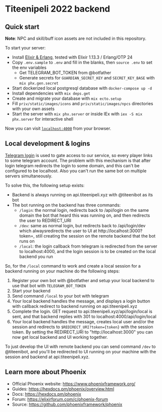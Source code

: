 # Titeenipeli 2022 backend

## Quick start

**Note**: NPC and skill/buff icon assets are not included in this repository.

To start your server:

  * Install [Elixir & Erlang](https://elixir-lang.org/install.html), tested with Elixir 1.13.3 / Erlang/OTP 24 
  * Copy `.env.sample` to `.env` and fill in the blanks, then `source .env` to set the env variables
    * Get TELEGRAM_BOT_TOKEN from @botfather
    * Generate secrets for `GUARDIAN_SECRET_KEY` and `SECRET_KEY_BASE` with `mix phx.gen.secret`
  * Start dockerized local postgresql database with `docker-compose up -d`
  * Install dependencies with `mix deps.get`
  * Create and migrate your database with `mix ecto.setup`
  * Fill `priv/static/images/icons` and `priv/static/images/npcs` directories with your own assets
  * Start the server with `mix phx.server` or inside IEx with `iex -S mix phx.server` for interactive shell

Now you can visit [`localhost:4000`](http://localhost:4000) from your browser.

## Local development & logins

[Telegram login](https://core.telegram.org/widgets/login) is used to gate access to our service, so every player
links to some telegram account. The problem with this mechanism is that after login telegram redirects the login to some domain,
and this can't be configured to be localhost. Also you can't run the same bot on multiple servers simultaneously.

To solve this, the following setup exists:

- Backend is always running on api.titeenipeli.xyz with @titeenibot as its bot
- The bot running on the backend has three commands:
  - `/login`: the normal login, redirects back to /api/login on the same domain the bot that heard this was running on, and then redirects the user to REDIRECT_URI
  - `/dev`: same as normal login, but redirects back to /api/login/dev which alwaysredirects the user to UI at http://localhost:3000?token=, still creating the session on the remote backend that the bot runs on
  - `/local`: the login callback from telegram is redirected from the server to localhost:4000, and the login session is to be created on the local backend you run

So, for the `/local` command to work and create a local session for a backend running on your machine do the following steps:
1. Register your own bot with @botfather and setup your local backend to use that bot with `TELEGRAM_BOT_TOKEN`
2. Start your backend
3. Send command `/local` to your bot with telegram
4. Your local backend handles the message, and displays a login button with callback redirect to backend running on api.titeenipeli.xyz
5. Complete the login. GET request to api.titeenipeli.xyz/api/login/local is sent, and that backend replies with 301 to localhost:4000/api/login/local
6. Your local backend handles the message, creates local user and/or the session and redirects to `$REDIRECT_URI?token={token}` with the session token. By setting the REDIRECT_URI to "http://localhost:3000" you can now get local backend and UI working together.

To just develop the UI with remote backend you can send command `/dev` to @titeenibot, and you'll be redirected to UI running on your machine with the session and backend at api.titeenipeli.xyz.

## Learn more about Phoenix
  * Official Phoenix website: https://www.phoenixframework.org/
  * Guides: https://hexdocs.pm/phoenix/overview.html
  * Docs: https://hexdocs.pm/phoenix
  * Forum: https://elixirforum.com/c/phoenix-forum
  * Source: https://github.com/phoenixframework/phoenix
